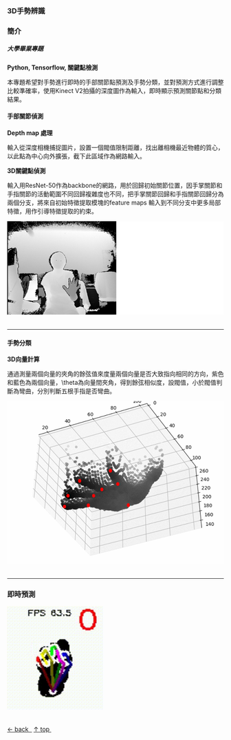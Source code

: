 ### 3D手勢辨識
### 簡介
##### 大學畢業專題

**Python, Tensorflow, 關鍵點檢測**

本專題希望對手勢進行即時的手部關節點預測及手勢分類，並對預測方式進行調整比較準確率，使用Kinect V2拍攝的深度圖作為輸入，即時顯示預測關節點和分類結果。
#### 手部關節偵測
**Depth map 處理**

輸入從深度相機捕捉圖片，設置一個閥值限制距離，找出離相機最近物體的質心，以此點為中心向外擴張，截下此區域作為網路輸入。
  
**3D關鍵點偵測**

輸入用ResNet-50作為backbone的網路，用於回歸初始關節位置，因手掌關節和手指關節的活動範圍不同回歸複雜度也不同，把手掌關節回歸和手指關節回歸分為兩個分支，將來自初始特徵提取模塊的feature maps 輸入到不同分支中更多局部特徵，用作引導特徵提取的約束。


<img src="/images/depthmap2point.gif"/>
<br>
<br>

---

#### 手勢分類
**3D向量計算**

通過測量兩個向量的夾角的餘弦值來度量兩個向量是否大致指向相同的方向，紫色和藍色為兩個向量，\theta為向量間夾角，得到餘弦相似度，設閥值，小於閥值判斷為彎曲，分別判斷五根手指是否彎曲。

<img src="/images/gesture.gif"/>
<br>
<br>

---

### 即時預測
<img src="/images/handc.gif"/>

<br>
<br>
<br>
<nav class="pagination" role="navigation">
    <a class="previous pagination__newer btn btn-small btn-tertiary" href="\.."> &larr;&nbsp;back&nbsp;&nbsp;</a>
    <a class="previous pagination__newer btn btn-small btn-tertiary" href="#top"> &uarr;&nbsp;top&nbsp;</a>
</nav>

<br>